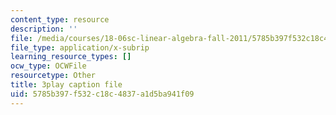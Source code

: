 ```yaml
---
content_type: resource
description: ''
file: /media/courses/18-06sc-linear-algebra-fall-2011/5785b397f532c18c4837a1d5ba941f09_RWvi4Vx4CDc.srt
file_type: application/x-subrip
learning_resource_types: []
ocw_type: OCWFile
resourcetype: Other
title: 3play caption file
uid: 5785b397-f532-c18c-4837-a1d5ba941f09
---
```


